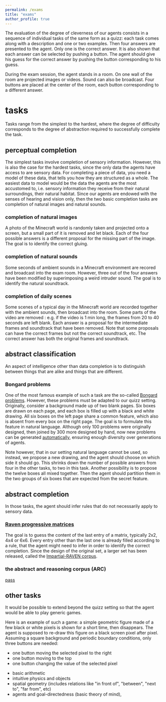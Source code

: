 ```yaml
---
permalink: /exams
title: "exams"
author_profile: true
---
```


The evaluation of the degree of cleverness of our agents consists in a sequence of individual tasks of the same form as a quizz:
each task comes along with a description and one or two examples.
Then four answers are presented to the agent.
Only one is the correct answer.
It is also shown that each answer can be selected by pushing a button.
The agent should give his guess for the correct answer by pushing the button corresponding to his guess.

During the exam session, the agent stands in a room.
On one wall of the room are projected images or videos.
Sound can also be broadcast.
Four buttons are placed at the center of the room, each button corresponding to a different answer.

# tasks
Tasks range from the simplest to the hardest, where the degree of difficulty corresponds to the degree of abstraction required to successfully complete the task.

## perceptual completion
The simplest tasks involve completion of sensory information.
However, this is also the case for the hardest tasks, since the only data the agents have access to are sensory data.
For completing a piece of data, you need a model of these data, that tells you how they are structured as a whole.
The easiest data to model would be the data the agents are the most accustomed to, i.e. sensory information they receive from their natural surroundings, their natural habitat.
Since our agents are endowed with the senses of hearing and vision only, then the two basic completion tasks are completion of natural images and natural sounds.

### completion of natural images
A photo of the Minecraft world is randomly taken and projected onto a screen, but a small part of it is removed and let black.
Each of the four possible answers is a different proposal for the missing part of the image.
The goal is to identify the correct gluing.

### completion of natural sounds
Some seconds of ambient sounds in a Minecraft environment are recored and broadcast into the exam room.
However, three out of the four answers have been modified by superimposing a weird intruder sound.
The goal is to identify the natural soundtrack.

### completion of daily scenes
Some scenes of a typical day in the Minecraft world are recorded together with the ambient sounds, then broadcast into the room.
Some parts of the video are removed : e.g. if the video is 1 min long, the frames from 20 to 40 seconds are left blank.
Each answer is a proposal for the intermediate frames and soundtrack that have been removed.
Note that some proposals can have the correct frames but not the correct soundtrack, etc.
The correct answer has both the original frames and soundtrack.

## abstract classification
An aspect of intelligence other than data completion is to distinguish between things that are alike and things that are different.

### Bongard problems
One of the most famous example of such a task are the so-called [Bongard problems](https://www.foundalis.com/res/bps/bpidx.htm).
However, these problems must be adapted to our quizz setting.
Originally, consider a background made up of two blank pages.
Six boxes are drawn on each page, and each box is filled up with a black and white drawing.
All six boxes on the left page share a common feature, which also is absent from every box on the right page.
The goal is to formulate this feature in natural language.
Although only 100 problems were originally designed, then joined by 300 more designed by hand, now new problems can be generated [automatically](https://arxiv.org/abs/2010.00763), ensuring enough diversity over generations of agents.

Note however, that in our setting natural language cannot be used, so instead, we propose a new drawing, and the agent should choose on which side it should go.
This shrinks down the number of possible answers from four in the other tasks, to two in this task.
Another possibility is to propose the twelve boxes all mixed together.
Then the agent should partition them in the two groups of six boxes that are expected from the secret feature.

## abstract completion
In those tasks, the agent should infer rules that do not necessarily apply to sensory data.

### [Raven progressive matrices](https://en.wikipedia.org/wiki/Raven%27s_Progressive_Matrices)
The goal is to guess the content of the last entry of a matrix, typically 2x2, 4x4 or 6x6.
Every entry other than the last one is already filled according to a rule, that the agent might need to infer in order to identify the correct completion.
Since the design of the original set, a larger set has been released, called the [Impartial-RAVEN corpus](https://arxiv.org/abs/2002.06838).

### the abstract and reasoning corpus (ARC)

[pass](https://lab42.global/arc/)

## other tasks
It would be possible to extend beyond the quizz setting so that the agent would be able to play generic games.

Here is an example of such a game:
a simple geometric figure made of a few black or white pixels is shown for a short time, then disappears.
The agent is supposed to re-draw this figure on a black screen pixel after pixel.
Assuming a square background and periodic boundary conditions, only three buttons are needed:
* one button moving the selected pixel to the right
* one button moving to the top
* one button changing the value of the selected pixel


 - basic arithmetic
 - intuitive physics and objects
 - spatial geometry (includes relations like "in front of", "between", "next to", "far from", etc)
 - agents and goal-directedness (basic theory of mind),

